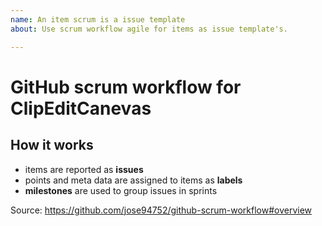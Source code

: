 ```yaml
---
name: An item scrum is a issue template
about: Use scrum workflow agile for items as issue template's.

---
```


# GitHub scrum workflow for ClipEditCanevas

## How it works

- items are reported as **issues**
- points and meta data are assigned to items as **labels**
- **milestones** are used to group issues in sprints

Source: https://github.com/jose94752/github-scrum-workflow#overview
